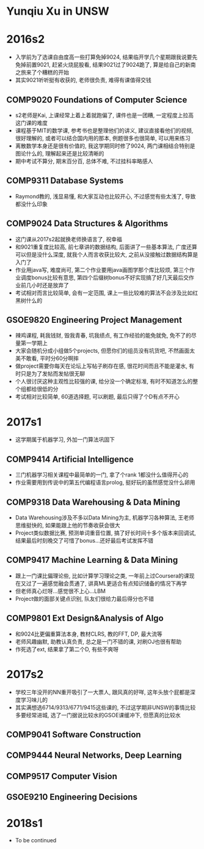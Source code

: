# Yunqiu Xu in UNSW

# 2016s2
+ 入学前为了选课自由度高一些打算免掉9024, 结果临开学几个星期跟我说要先免掉前置9021, 赶紧火烧屁股看, 结果9021过了9024跪了, 算是给自己的新南之旅来了个糟糕的开始
+ 其实9021听听挺有收获的, 老师很负责, 难得有课值得交钱
## COMP9020 Foundations of Computer Science
+ s2老师是Kai, 上课经常上着上着就跑偏了, 课件也是一团糟, 一定程度上拉高这门课的难度
+ 课程基于MIT的数学课, 参考书也是整理他们的讲义, 建议直接看他们的视频, 很好理解的, 或者可以结合国内用的那本, 例题很多也很简单, 可以用来练习
+ 离散数学本身还是很有价值的, 我这学期同时修了9024, 两门课相结合特别是图论什么的, 理解起来还是比较清晰的
+ 期中考试不算分, 期末百分百, 总体不难, 不过挂科率略感人
## COMP9311 Database Systems
+ Raymond教的, 浅显易懂, 和大家互动也比较开心, 不过感觉有些太浅了, 导致都没什么印象
## COMP9024 Data Structures & Algorithms 
+ 这门课从2017s2起就换老师换语言了, 祝幸福
+ 和9021重复度比较高, 前七章讲的数据结构, 后面讲了一些基本算法, 广度还算可以但是没什么深度, 就我个人而言收获比较大, 之前从没接触过数据结构算是入门了
+ 作业用java写, 难度尚可, 第二个作业要用java画图学那个库比较烦, 第三个作业调度bonus比较有意思, 第四个后缀树bonus不好实现搞了好几天最后交作业前几小时还是放弃了
+ 考试相对而言比较简单, 会有一定范围, 课上一些比较难的算法不会涉及比如红黑树什么的
## GSOE9820 Engineering Project Management
+ 辣鸡课程, 耗我钱财, 毁我青春, 坑我绩点, 有工作经验的能免就免, 免不了的尽量第一学期上
+ 大家会随机分成小组做5个projects, 但愿你们的组员没有坑货吧, 不然画面太美不敢看, 平时分60分啊摔
+ 做project需要你每天在论坛上写帖子刷存在感, 很花时间而且不能是灌水, 有时只是为了发帖而发帖很无聊
+ 个人很讨厌这种主观性比较强的课, 给分没一个确定标准, 有时不知道怎么的整个组都给很低的分
+ 考试相对比较简单, 60道选择题, 可以刷题, 最后只得了个D有点不开心
# 2017s1
+ 这学期属于机器学习, 外加一门算法巩固下
## COMP9414 Artificial Intelligence
+ 三门机器学习相关课程中最简单的一门, 拿了个rank 1都没什么值得开心的
+ 作业需要用到传说中的第五代编程语言prolog, 挺好玩的虽然感觉没什么卵用
## COMP9318 Data Warehousing & Data Mining
+ Data Warehousing涉及不多以Data Mining为主, 机器学习各种算法, 王老师思维挺快的, 如果能跟上他的节奏收获会很大
+ Project类似数据比赛, 预测单词重音位置, 搞了好长时间十多个版本来回调试, 结果最后时刻晚交了可惜了bonus...还好最后考试发挥不错
## COMP9417 Machine Learning & Data Mining
+ 跟上一门课比偏理论些, 比如计算学习理论之类, 一年前上过Coursera的课现在又过了一遍感觉融会贯通了, 讲真ML更适合有点知识储备的情况下再学
+ 但老师真心烂呀...感觉很不上心...LBM
+ Project做的面部关键点识别, 队友们很给力最后得分也不错
## COMP9801 Ext Design&Analysis of Algo
+ 和9024比更偏重算法本身, 教材CLRS, 教的FFT, DP, 最大流等
+ 老师风趣幽默, 助教认真负责, 总之是一门不错的课, 对刷OJ也很有帮助
+ 作死选了ext, 结果拿了第二个D, 有些不爽呀
# 2017s2
+ 学校三年没开的NN重开吸引了一大票人, 跟风真的好咩, 这年头放个屁都是深度学习味儿的
+ 其实满想选6714/9313/6771/9415这些课的, 不过这学期非UNSW的事情比较多要经常进城, 选了一门据说比较水的GSOE课缓冲下, 但愿真的比较水
## COMP9041 Software Construction

## COMP9444 Neural Networks, Deep Learning

## COMP9517 Computer Vision 

## GSOE9210 Engineering Decisions
# 2018s1
+ To be continued
